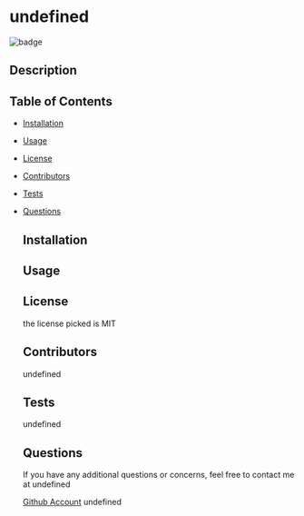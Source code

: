 # undefined
  
  ![badge](https://img.shields.io/badge/MIT-License-<color>)

 ## Description  


## Table of Contents

* [Installation](#Installation)
* [Usage](#Usage)
* [License](#License)
* [Contributors](#Contributors)
* [Tests](#Tests)
* [Questions](#Questions)
    

    ## Installation  
    

    ## Usage   
    

    ## License 
    the license picked is  MIT

    ## Contributors  
    undefined

    ## Tests  
    undefined

    ## Questions  
    If you have any additional questions or concerns, feel free to contact me at  undefined
    

    [Github Account](https://www.Github.com/undefined)
    undefined

   




  